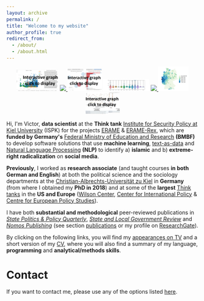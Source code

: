 ```yaml
---
layout: archive
permalink: /
title: "Welcome to my website"
author_profile: true
redirect_from: 
  - /about/
  - /about.html
---
```

<p align="middle">
<a href="../images/rex/stm-visualization/index.html">
    <img src="../images/rex/far_right_viz_lemmatta.png" width="110" /></a>
<a href="../images/v2_s_MOTRA-K-Poster_geschw%C3%A4rzt.jpg"> 
    <img src="../images/v2_s_MOTRA-K-Poster_geschw%C3%A4rzt.jpg" width="60" /> </a>
<a href="../images/erame/lda-mallet-10.html">
    <img src="../images/erame/old_topic_model.jpg" width="90" /></a>
<a href="../images/motra2022/violins_means.jpg">
    <img src="../images/motra2022/violins_means.jpg" width="120" /></a>  
<a href="../images/rex/cosine_similarity_reich_far_right.png">
    <img src="../images/rex/cosine_similarity_reich_far_right.png" width="90"/> </a>
<a href="../images/social_connectedness/heinsberg_connectedness.jpeg">
    <img src="../images/social_connectedness/heinsberg_connectedness.jpeg" width="80" /> </a> 
<a href="../images/miscellaneous/emoji_about-ISIS-v-non.html">
    <img src="../images/miscellaneous/emoji_about-ISIS-v-non.jpg" width="90" /></a>
</p>

Hi, I'm Victor, **data scientist** at the **Think tank** [Institute for Security Policy at Kiel University](https://www.ispk.uni-kiel.de/en) (ISPK) for the projects [ERAME](/images/erame/erame_english_description.pdf) & [ERAME-Rex](/images/rex/english_description_rex.pdf), which are **funded by Germany's** [Federal Ministry of Education and Research](https://www.bmbf.de/bmbf/en/home/home_node.html) **(BMBF)** to develop software solutions that use **machine learning**, [text-as-data](https://en.wikipedia.org/wiki/Text_mining) and [Natural Language Processing](https://en.wikipedia.org/wiki/Natural_language_processing) **(NLP)** to identify a) **islamic** and b) **extreme-right radicalization** on **social media**.

**Previously**, I worked as **research associate** (and taught courses **in both German and English**) at both the political science and the sociology departments at the [Christian-Albrechts-Universität zu Kiel](https://www.uni-kiel.de/en/) in **Germany** (from where I obtained my **PhD in 2018**) and at some of the **largest** [Think tanks](https://en.wikipedia.org/wiki/Think_tank) in the **US and Europe** ([Wilson Center](https://www.wilsoncenter.org/), [Center for International Policy](https://internationalpolicy.org/) & [Centre for European Policy Studies](https://www.ceps.eu/)).

I have both **substantial and methodological** peer-reviewed publications in [*State Politics & Policy Quarterly*](https://www.cambridge.org/core/journals/state-politics-and-policy-quarterly), [*State and Local Government Review*](https://journals.sagepub.com/home/SLG) and [*Nomos Publishing*](https://www.nomos.de/en/) (see section [publications](https://victor-cruz-aceves.github.io//portfolio/) or my profile on [ResearchGate](https://www.researchgate.net/profile/Victor-Cruz-Aceves-2/research)).

By clicking on the following links, you will find my [appearances on TV](https://victor-cruz-aceves.github.io//talks/) and a short version of my [CV](https://victor-cruz-aceves.github.io//cv/), where you will also find a summary of my language, **programming** and **analytical/methods skills**.

Contact
======
If you want to contact me, please use any of the options listed [here](https://www.ispk.uni-kiel.de/en/staff/staff/dr-victor-cruz-aceves).
